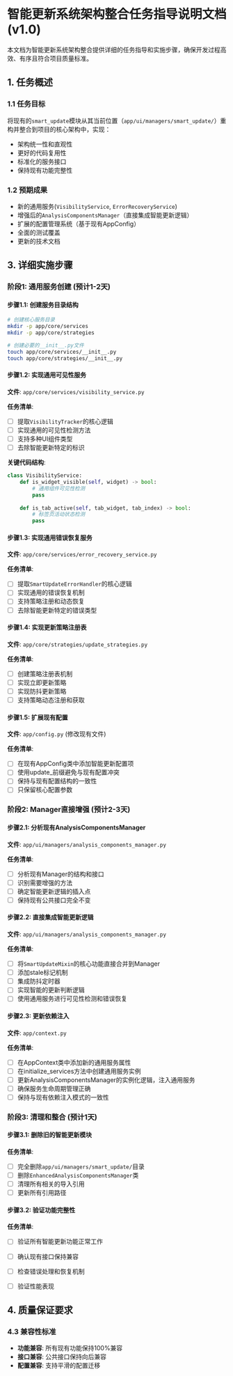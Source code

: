 # 智能更新系统架构整合任务指导说明文档 (v1.0)

本文档为智能更新系统架构整合提供详细的任务指导和实施步骤，确保开发过程高效、有序且符合项目质量标准。

## 1. 任务概述

### 1.1 任务目标
将现有的`smart_update`模块从其当前位置（`app/ui/managers/smart_update/`）重构并整合到项目的核心架构中，实现：
- 架构统一性和直观性
- 更好的代码复用性
- 标准化的服务接口
- 保持现有功能完整性

### 1.2 预期成果
- 新的通用服务(`VisibilityService`, `ErrorRecoveryService`)
- 增强后的`AnalysisComponentsManager`（直接集成智能更新逻辑）
- 扩展的配置管理系统（基于现有AppConfig）
- 全面的测试覆盖
- 更新的技术文档


## 3. 详细实施步骤

### 阶段1: 通用服务创建 (预计1-2天)

#### 步骤1.1: 创建服务目录结构
```bash
# 创建核心服务目录
mkdir -p app/core/services
mkdir -p app/core/strategies

# 创建必要的__init__.py文件
touch app/core/services/__init__.py
touch app/core/strategies/__init__.py
```

#### 步骤1.2: 实现通用可见性服务
**文件**: `app/core/services/visibility_service.py`

**任务清单**:
- [ ] 提取`VisibilityTracker`的核心逻辑
- [ ] 实现通用的可见性检测方法
- [ ] 支持多种UI组件类型
- [ ] 去除智能更新特定的标识

**关键代码结构**:
```python
class VisibilityService:
    def is_widget_visible(self, widget) -> bool:
        # 通用组件可见性检测
        pass
    
    def is_tab_active(self, tab_widget, tab_index) -> bool:
        # 标签页活动状态检测
        pass
```

#### 步骤1.3: 实现通用错误恢复服务
**文件**: `app/core/services/error_recovery_service.py`

**任务清单**:
- [ ] 提取`SmartUpdateErrorHandler`的核心逻辑
- [ ] 实现通用的错误恢复机制
- [ ] 支持策略注册和动态恢复
- [ ] 去除智能更新特定的错误类型

#### 步骤1.4: 实现更新策略注册表
**文件**: `app/core/strategies/update_strategies.py`

**任务清单**:
- [ ] 创建策略注册表机制
- [ ] 实现立即更新策略
- [ ] 实现防抖更新策略
- [ ] 支持策略动态注册和获取

#### 步骤1.5: 扩展现有配置
**文件**: `app/config.py` (修改现有文件)

**任务清单**:
- [ ] 在现有AppConfig类中添加智能更新配置项
- [ ] 使用update_前缀避免与现有配置冲突
- [ ] 保持与现有配置结构的一致性
- [ ] 只保留核心配置参数

### 阶段2: Manager直接增强 (预计2-3天)

#### 步骤2.1: 分析现有AnalysisComponentsManager
**文件**: `app/ui/managers/analysis_components_manager.py`

**任务清单**:
- [ ] 分析现有Manager的结构和接口
- [ ] 识别需要增强的方法
- [ ] 确定智能更新逻辑的插入点
- [ ] 保持现有公共接口完全不变

#### 步骤2.2: 直接集成智能更新逻辑
**文件**: `app/ui/managers/analysis_components_manager.py`

**任务清单**:
- [ ] 将`SmartUpdateMixin`的核心功能直接合并到Manager
- [ ] 添加stale标记机制
- [ ] 集成防抖定时器
- [ ] 实现智能的更新判断逻辑
- [ ] 使用通用服务进行可见性检测和错误恢复

#### 步骤2.3: 更新依赖注入
**文件**: `app/context.py`

**任务清单**:
- [ ] 在AppContext类中添加新的通用服务属性
- [ ] 在initialize_services方法中创建通用服务实例
- [ ] 更新AnalysisComponentsManager的实例化逻辑，注入通用服务
- [ ] 确保服务生命周期管理正确
- [ ] 保持与现有依赖注入模式的一致性

### 阶段3: 清理和整合 (预计1天)

#### 步骤3.1: 删除旧的智能更新模块
**任务清单**:
- [ ] 完全删除`app/ui/managers/smart_update/`目录
- [ ] 删除`EnhancedAnalysisComponentsManager`类
- [ ] 清理所有相关的导入引用
- [ ] 更新所有引用路径

#### 步骤3.2: 验证功能完整性
**任务清单**:
- [ ] 验证所有智能更新功能正常工作
- [ ] 确认现有接口保持兼容
- [ ] 检查错误处理和恢复机制
- [ ] 验证性能表现



## 4. 质量保证要求

### 4.3 兼容性标准
- **功能兼容**: 所有现有功能保持100%兼容
- **接口兼容**: 公共接口保持向后兼容
- **配置兼容**: 支持平滑的配置迁移
